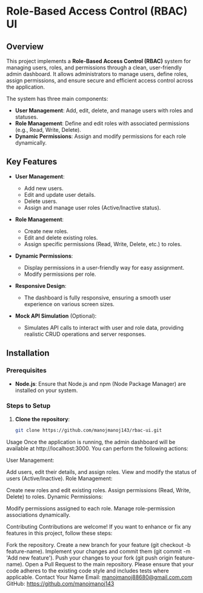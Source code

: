 # Role-Based Access Control (RBAC) UI

## Overview

This project implements a **Role-Based Access Control (RBAC)** system for managing users, roles, and permissions through a clean, user-friendly admin dashboard. It allows administrators to manage users, define roles, assign permissions, and ensure secure and efficient access control across the application.

The system has three main components:
- **User Management**: Add, edit, delete, and manage users with roles and statuses.
- **Role Management**: Define and edit roles with associated permissions (e.g., Read, Write, Delete).
- **Dynamic Permissions**: Assign and modify permissions for each role dynamically.

## Key Features

- **User Management**:
  - Add new users.
  - Edit and update user details.
  - Delete users.
  - Assign and manage user roles (Active/Inactive status).

- **Role Management**:
  - Create new roles.
  - Edit and delete existing roles.
  - Assign specific permissions (Read, Write, Delete, etc.) to roles.

- **Dynamic Permissions**:
  - Display permissions in a user-friendly way for easy assignment.
  - Modify permissions per role.

- **Responsive Design**:
  - The dashboard is fully responsive, ensuring a smooth user experience on various screen sizes.

- **Mock API Simulation** (Optional):
  - Simulates API calls to interact with user and role data, providing realistic CRUD operations and server responses.

## Installation

### Prerequisites

- **Node.js**: Ensure that Node.js and npm (Node Package Manager) are installed on your system.

### Steps to Setup

1. **Clone the repository**:
   ```bash
   git clone https://github.com/manojmanoj143/rbac-ui.git


Usage
Once the application is running, the admin dashboard will be available at http://localhost:3000. You can perform the following actions:

User Management:

Add users, edit their details, and assign roles.
View and modify the status of users (Active/Inactive).
Role Management:

Create new roles and edit existing roles.
Assign permissions (Read, Write, Delete) to roles.
Dynamic Permissions:

Modify permissions assigned to each role.
Manage role-permission associations dynamically.

Contributing
Contributions are welcome! If you want to enhance or fix any features in this project, follow these steps:

Fork the repository.
Create a new branch for your feature (git checkout -b feature-name).
Implement your changes and commit them (git commit -m 'Add new feature').
Push your changes to your fork (git push origin feature-name).
Open a Pull Request to the main repository.
Please ensure that your code adheres to the existing code style and includes tests where applicable.
Contact
Your Name
Email: manojmanoj88680@gmail.com.com
GitHub: https://github.com/manojmanoj143
